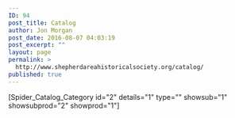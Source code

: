 ```yaml
---
ID: 94
post_title: Catalog
author: Jon Morgan
post_date: 2016-08-07 04:03:19
post_excerpt: ""
layout: page
permalink: >
  http://www.shepherdareahistoricalsociety.org/catalog/
published: true
---
```

[Spider_Catalog_Category id="2" details="1" type="" showsub="1" showsubprod="2" showprod="1"]